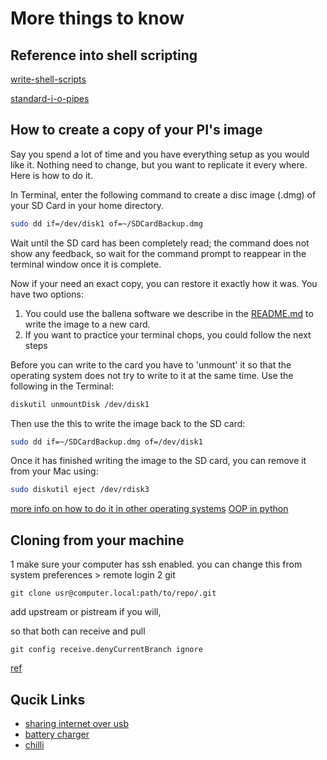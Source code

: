 # More things to know

## Reference into shell scripting
[write-shell-scripts](https://learn.adafruit.com/an-illustrated-guide-to-shell-magic-typing-less-and-doing-more/write-shell-scripts)

[standard-i-o-pipes](https://learn.adafruit.com/basic-shell-magic/standard-i-o-pipes)

## How to create a copy of your PI's image

Say you spend a lot of time and you have everything setup as you would like it. Nothing need to change, but you want to replicate it every where. Here is how to do it.

In Terminal, enter the following command to create a disc image (.dmg) of your SD Card in your home directory.
```bash
sudo dd if=/dev/disk1 of=~/SDCardBackup.dmg
 ```
Wait until the SD card has been completely read; the command does not show any feedback, so wait for the command prompt to reappear in the terminal window once it is complete.

Now if your need an exact copy, you can restore it exactly how it was.
You have two options:

1. You could use the ballena software we describe in the [README.md](./README.md) to write the image to a new card.
2. If you want to practice your terminal chops, you could follow the next steps


Before you can write to the card you have to 'unmount' it so that the operating system does not try to write to it at the same time.  Use the following in the Terminal:
```bash
diskutil unmountDisk /dev/disk1
```
Then use the this to write the image back to the SD card:
```bash
sudo dd if=~/SDCardBackup.dmg of=/dev/disk1
```
Once it has finished writing the image to the SD card, you can remove it from your Mac using:
```bash
sudo diskutil eject /dev/rdisk3
```

[more info on how to do it in other operating systems](https://thepihut.com/blogs/raspberry-pi-tutorials/17789160-backing-up-and-restoring-your-raspberry-pis-sd-card)
[OOP in python]("https://python-textbok.readthedocs.io/en/1.0/Variables_and_Scope.html")

## Cloning from your machine
1 make sure your computer has ssh enabled. you can change this from system preferences > remote login
2 git

```
git clone usr@computer.local:path/to/repo/.git
```
add upstream or pistream if you will, 

so that both can receive and pull
```
git config receive.denyCurrentBranch ignore

```
[ref](https://stackoverflow.com/questions/3221859/cannot-push-into-git-repository)



## Qucik Links
- [sharing internet over usb](https://stevegrunwell.com/blog/raspberry-pi-zero-share-internet/)
- [battery charger](https://electronics.stackexchange.com/questions/298453/understanding-lipo-charging-protection-circuit)
- [chilli](https://www.allrecipes.com/recipe/238386/raspberry-habanero-jam/)
